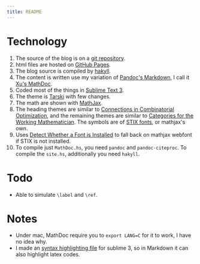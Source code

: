 ```yaml
---
title: README
---
```


# Technology

1.  The source of the blog is on a [git repository](https://github.com/chaoxu/chaoxu.github.io/tree/develop). 
2.  html files are hosted on [GitHub Pages](https://pages.github.com). 
3.  The blog source is compiled by [hakyll](http://jaspervdj.be/hakyll/).
4.  The content is written use my variation of [Pandoc's Markdown](http://johnmacfarlane.net/pandoc/README.html#pandocs-markdown), I call it [Xu's MathDoc](https://github.com/chaoxu/blog/blob/master/MathDoc.hs).
5.  Coded most of the things in [Sublime Text 3](http://www.sublimetext.com/3).
9.  The theme is [Tarski](http://tarskitheme.com/) with few changes.
10. The math are shown with [MathJax](http://www.mathjax.org).
11. The heading themes are similar to [Connections in Combinatorial Optimization](http://www.amazon.com/gp/product/0199205272/ref=as_li_ss_tl?ie=UTF8&camp=1789&creative=390957&creativeASIN=0199205272&linkCode=as2&tag=fighterempire-20), and the remaining themes are similar to [Categories for the Working Mathematician](http://www.amazon.com/gp/product/0387984038/ref=as_li_ss_tl?ie=UTF8&camp=1789&creative=390957&creativeASIN=0387984038&linkCode=as2&tag=fighterempire-20). The symbols are of [STIX fonts](http://www.stixfonts.org/), or mathjax's own.
12. Uses [Detect Whether a Font is Installed](http://www.kirupa.com/html5/detect_whether_font_is_installed.htm) to fall back on mathjax webfont if STIX is not installed.
13. To compile just `MathDoc.hs`, you need `pandoc` and `pandoc-citeproc`. To compile the `site.hs`, additionally you need `hakyll`.

# Todo

- Able to simulate `\label` and `\ref`.

# Notes

- Under mac, MathDoc require you to `export LANG=C` for it to work, I have no idea why.
- I made an [syntax highlighting file](https://gist.github.com/chaoxu/195ce33124f384a2f4e4) for sublime 3, so in Markdown it can also highlight latex codes.
